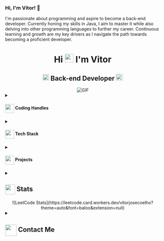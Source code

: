 ### Hi, I'm Vitor! 👋

I'm passionate about programming and aspire to become a back-end developer. Currently honing my skills in Java, I aim to master it while also delving into other programming languages to further my career. Continuous learning and growth are my key drivers as I navigate the path towards becoming a proficient developer.

<h1 align="center">Hi <img src="https://github.com/vijcoelho/vijcoelho/blob/main/icons/Hi.gif" width="28px"/> I'm Vitor</h1>
<h2 align="center">
  <img src="https://komarev.com/ghpvc/?username=vijcoelho&color=dc143c&style=for-the-badge" alt="Profile Views" style="height:21px;">
  Back-end Developer
  <a href="https://github.com/vijcoelho/springboot-mobile">
    <img src="https://img.shields.io/badge/Portfolio-543DE0?style=for-the-badge&logo=About.me&logoColor=white" alt="Portfolio" style="height:22px;">
  </a>
</h2>
<div align="center">
  <img alt="GIF" src="https://media4.giphy.com/media/11KzOet1ElBDz2/giphy.gif?cid=6c09b952ufa3xxbbm0mpuadm2zaik3wjp4m9luz2ly0lyz8d&ep=v1_internal_gif_by_id&rid=giphy.gif&ct=g" />
</div>

<details>
  <summary><h4> <img align="center" src="https://user-images.githubusercontent.com/74038190/216122041-518ac897-8d92-4c6b-9b3f-ca01dcaf38ee.png" width="29"/> Coding Handles</h4></summary>
  [![LeetCode](https://img.shields.io/badge/LeetCode-000000?style=for-the-badge&logo=LeetCode&logoColor=#d16c06)](https://www.leetcode.com/[your-handle])
  [![Codeforces](https://img.shields.io/badge/Codeforces-445f9d?style=for-the-badge&logo=Codeforces&logoColor=white)](https://codeforces.com/profile/[your-handle])
  [![GeeksForGeeks](https://img.shields.io/badge/GeeksforGeeks-gray?style=for-the-badge&logo=geeksforgeeks&logoColor=35914c)](https://auth.geeksforgeeks.org/user/[your-handle]/practice)
</details>

<details>
  <summary><h4> <img align="center" src="https://github.com/vijcoelho/vijcoelho/blob/main/icons/techstack.gif" width="29"/> Tech Stack</h4></summary>
  ![Java](https://img.shields.io/badge/Java-%23F7DF1E.svg?style=for-the-badge&logo=java&logoColor=white)  
  ![C++](https://img.shields.io/badge/c++-%2300599C.svg?style=for-the-badge&logo=c%2B%2B&logoColor=white)  
  ![JavaScript](https://img.shields.io/badge/javascript-%23323330.svg?style=for-the-badge&logo=javascript&logoColor=%23F7DF1E) 
  ![React](https://img.shields.io/badge/react-%2320232a.svg?style=for-the-badge&logo=react&logoColor=%2361DAFB) 
</details>

<details>
  <summary><h4> <img align="center" src="https://github.com/vijcoelho/vijcoelho/blob/main/icons/projects.gif" width="29"/> Projects</h4></summary>
  <a href="https://github.com/vijcoelho/springboot-mobile">SpringBoot</a>
  <span><img src="https://img.shields.io/badge/Node.js-%2343853D.svg?style=for-the-badge&logo=node.js&logoColor=white"> <img src="https://img.shields.io/badge/MongoDB-%234ea94b.svg?style=for-the-badge&logo=mongodb&logoColor=white"></span>
  - Implemented features with Java and Spring Boot.
</details>

<details>
  <summary><h2> <img align="center" src="https://github.com/vijcoelho/vijcoelho/blob/main/icons/stats.gif" width="32"/> Stats</h2></summary>
  <div align="center">
    ![](https://github-readme-stats.vercel.app/api?username=vijcoelho&theme=tokyonight&hide_border=false&include_all_commits=true&count_private=false)<br/>
    ![](https://github-readme-streak-stats.herokuapp.com/?user=vijcoelho&theme=tokyonight&hide_border=false)<br/>
    ![](https://github-readme-stats.vercel.app/api/top-langs/?username=vijcoelho&theme=tokyonight&hide_border=false&include_all_commits=true&count_private=false&layout=compact)<br/>
    ![](https://github-readme-activity-graph.vercel.app/graph?username=vijcoelho&theme=tokyo-night)
  </div>
</details>

<div align="center">
  ![LeetCode Stats](https://leetcode.card.workers.dev/vitorjosecoelho?theme=auto&font=baloo&extension=null)
</div>

<details>
  <summary><h2> <img align="center" src="https://github.com/vijcoelho/vijcoelho/blob/main/icons/Contact.gif" width="37"/> Contact Me</h2></summary>
  <p>
    <i>You can reach out to me via</i>
    <a href="mailto:vijcoelho@gmail.com">
      <img align="center" src="https://github.com/vijcoelho/vijcoelho/blob/main/icons/Gmail.gif" width="100"/>
    </a>
  </p>
</details>
